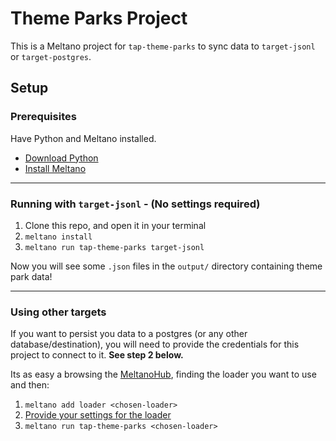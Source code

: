 # Theme Parks Project

This is a Meltano project for `tap-theme-parks` to sync data to `target-jsonl` or `target-postgres`.

## Setup

### Prerequisites

Have Python and Meltano installed.

- [Download Python](https://www.python.org/downloads/)
- [Install Meltano](https://docs.meltano.com/getting-started/installation)

---

### Running with `target-jsonl` - (No settings required)

1. Clone this repo, and open it in your terminal
1. `meltano install`
1. `meltano run tap-theme-parks target-jsonl`

Now you will see some `.json` files in the `output/` directory containing theme park data!

---

### Using other targets

If you want to persist you data to a postgres (or any other database/destination), you will need to provide the credentials for this project to connect to it. **See step 2 below.**

Its as easy a browsing the [MeltanoHub](https://hub.meltano.com/), finding the loader you want to use and then:

1. `meltano add loader <chosen-loader>`
1. [Provide your settings for the loader](https://docs.meltano.com/guide/configuration)
1. `meltano run tap-theme-parks <chosen-loader>`
